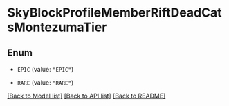 # SkyBlockProfileMemberRiftDeadCatsMontezumaTier

## Enum


* `EPIC` (value: `"EPIC"`)

* `RARE` (value: `"RARE"`)


[[Back to Model list]](../README.md#documentation-for-models) [[Back to API list]](../README.md#documentation-for-api-endpoints) [[Back to README]](../README.md)


